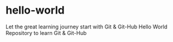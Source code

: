 # hello-world
Let the great learning journey start with Git & Git-Hub
Hello World Repository to learn Git &amp; Git-Hub
